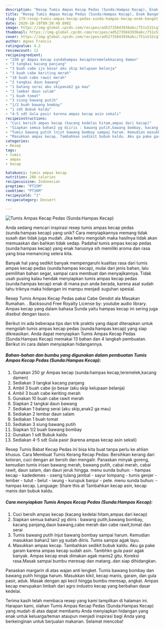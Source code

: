 ```yaml
---
description: "Resep Tumis Ampas Kecap Pedas (Sunda:Hampas Kecap), Enak Banget"
title: "Resep Tumis Ampas Kecap Pedas (Sunda:Hampas Kecap), Enak Banget"
slug: 179-resep-tumis-ampas-kecap-pedas-sunda-hampas-kecap-enak-banget
date: 2020-10-10T09:39:49.890Z
image: https://img-global.cpcdn.com/recipes/ad52735843936abc/751x532cq70/tumis-ampas-kecap-pedas-sundahampas-kecap-foto-resep-utama.jpg
thumbnail: https://img-global.cpcdn.com/recipes/ad52735843936abc/751x532cq70/tumis-ampas-kecap-pedas-sundahampas-kecap-foto-resep-utama.jpg
cover: https://img-global.cpcdn.com/recipes/ad52735843936abc/751x532cq70/tumis-ampas-kecap-pedas-sundahampas-kecap-foto-resep-utama.jpg
author: Agnes Francis
ratingvalue: 4.2
reviewcount: 12
recipeingredient:
- "250 gr Ampas kecap sundahampas kecapteremelekkacang damen"
- "3 tangkai kacang panjang"
- "3 buah cabe ijo besar aku skip kelupaan belanja"
- "3 buah cabe keriting merah"
- "10 buah cabe rawit merah"
- "2 tangkai daun bawang"
- "1 batang serai aku skipanak2 ga mau"
- "2 lembar daun salam"
- "1 buah tomat"
- "3 siung bawang putih"
- "1/2 buah bawang bombay"
- "1 sdt Bubuk kaldu"
- "4-5 sdt Gula pasir karena ampas kecap asin sekali"
recipeinstructions:
- "Cuci bersih ampas kecap (kacang kedelai hitam,ampas dari kecap)"
- "Siapkan semua bahan2 yg diiris : bawang putih,bawang bombay, kacang panjang,daun bawang,cabe merah dan cabe rawit,tomat dan serai"
- "Tumis bawang putih lnjut bawang bombay sampai harum. Kemudian masukkan bahan2 lain yg sudah diiris. Tumis sampai agak layu."
- "Masukkan ampas kecap. Tambahkan sedikit bubuk kaldu. Aku ga pake garam karena ampas kecap sudah asin. Tambhkn gula pasir agak banyak. Ampas kecap enak dimakan agak manis2 gitu. Koreksi rasa.Masak sampai bumbu meresap dan matang..dan siap dihidangkan."
categories:
- Resep
tags:
- tumis
- ampas
- kecap

katakunci: tumis ampas kecap 
nutrition: 286 calories
recipecuisine: Indonesian
preptime: "PT15M"
cooktime: "PT36M"
recipeyield: "1"
recipecategory: Dessert

---
```



![Tumis Ampas Kecap Pedas (Sunda:Hampas Kecap)](https://img-global.cpcdn.com/recipes/ad52735843936abc/751x532cq70/tumis-ampas-kecap-pedas-sundahampas-kecap-foto-resep-utama.jpg)

Anda sedang mencari inspirasi resep tumis ampas kecap pedas (sunda:hampas kecap) yang unik? Cara menyiapkannya memang tidak susah dan tidak juga mudah. Jika keliru mengolah maka hasilnya tidak akan memuaskan dan bahkan tidak sedap. Padahal tumis ampas kecap pedas (sunda:hampas kecap) yang enak harusnya sih memiliki aroma dan rasa yang bisa memancing selera kita.

Banyak hal yang sedikit banyak mempengaruhi kualitas rasa dari tumis ampas kecap pedas (sunda:hampas kecap), mulai dari jenis bahan, lalu pemilihan bahan segar, sampai cara membuat dan menyajikannya. Tidak usah pusing kalau hendak menyiapkan tumis ampas kecap pedas (sunda:hampas kecap) enak di mana pun anda berada, karena asal sudah tahu triknya maka hidangan ini mampu menjadi suguhan spesial.

Resep Tumis Ampas Kecap Pedas pakai Cabe Gendot ala Masakan Rumahan. . Backsound Free Royalty License by: youtube audio library. Ampas kecap yang dalam bahasa Sunda yaitu hampas kecap ini sering juga disebut dengan tauco.


Berikut ini ada beberapa tips dan trik praktis yang dapat diterapkan untuk mengolah tumis ampas kecap pedas (sunda:hampas kecap) yang siap dikreasikan. Anda dapat menyiapkan Tumis Ampas Kecap Pedas (Sunda:Hampas Kecap) memakai 13 bahan dan 4 langkah pembuatan. Berikut ini cara dalam menyiapkan hidangannya.

<!--inarticleads1-->

##### Bahan-bahan dan bumbu yang digunakan dalam pembuatan Tumis Ampas Kecap Pedas (Sunda:Hampas Kecap):

1. Gunakan 250 gr Ampas kecap (sunda:hampas kecap,teremelek,kacang damen)
1. Sediakan 3 tangkai kacang panjang
1. Ambil 3 buah cabe ijo besar (aku skip kelupaan belanja)
1. Ambil 3 buah cabe keriting merah
1. Gunakan 10 buah cabe rawit merah
1. Siapkan 2 tangkai daun bawang
1. Sediakan 1 batang serai (aku skip,anak2 ga mau)
1. Sediakan 2 lembar daun salam
1. Sediakan 1 buah tomat
1. Sediakan 3 siung bawang putih
1. Siapkan 1/2 buah bawang bombay
1. Gunakan 1 sdt Bubuk kaldu
1. Sediakan 4-5 sdt Gula pasir (karena ampas kecap asin sekali)


Resep Tumis Babat Kecap Pedas ini bisa kita buat tanpa perlu ke ahlian khusus. Cara Membuat Tumis Kerang Kecap Pedas: Bersihkan kerang dari kotoran, cuci dengan air bersih dan mengalir. Panaskan minyak goreng, kemudian tumis irisan bawang merah, bawang putih, cabai merah, cabai rawit, daun salam, dan daun jeruk hingga. menu sunda buhun: - hampas kecap - kadedemes - oseng tulang jambal - sayur lompang - tumis genjer - lember - tutut - belut - iwung - kurupuk banjur - pete. menu sunda buhun: - hampas kecap. Language: Share this at Tambahkan kecap asin, kecap manis dan bubuk kaldu. 

<!--inarticleads2-->

##### Cara menyiapkan Tumis Ampas Kecap Pedas (Sunda:Hampas Kecap):

1. Cuci bersih ampas kecap (kacang kedelai hitam,ampas dari kecap)
1. Siapkan semua bahan2 yg diiris : bawang putih,bawang bombay, kacang panjang,daun bawang,cabe merah dan cabe rawit,tomat dan serai
1. Tumis bawang putih lnjut bawang bombay sampai harum. Kemudian masukkan bahan2 lain yg sudah diiris. Tumis sampai agak layu.
1. Masukkan ampas kecap. Tambahkan sedikit bubuk kaldu. Aku ga pake garam karena ampas kecap sudah asin. Tambhkn gula pasir agak banyak. Ampas kecap enak dimakan agak manis2 gitu. Koreksi rasa.Masak sampai bumbu meresap dan matang..dan siap dihidangkan.


Panaskan margarin di atas wajan anti lengket. Tumis bawang bombay dan bawang putih hingga harum. Masukkan kikil, kecap manis, garam, dan gula pasir, aduk. Masak dengan api kecil hingga bumbu meresap, angkat. Ampas kecap merupakan limbah dari agro industro kecap yang berbahan dasar kedelai. 

Terima kasih telah membaca resep yang kami tampilkan di halaman ini. Harapan kami, olahan Tumis Ampas Kecap Pedas (Sunda:Hampas Kecap) yang mudah di atas dapat membantu Anda menyiapkan hidangan yang enak untuk keluarga/teman ataupun menjadi inspirasi bagi Anda yang berkeinginan untuk berjualan makanan. Selamat mencoba!
